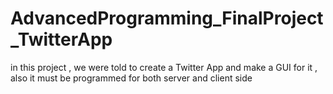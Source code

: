 # AdvancedProgramming_FinalProject_TwitterApp
in this project , we were told to create a Twitter App and make a GUI for it , also it must be programmed for both server and client side

